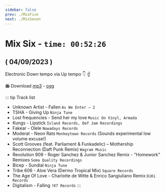 ```yaml
---
sidebar: false
prev: ./MixFive
next: ./MixSeven
---
```


# Mix Six - `time: 00:52:26`

## ( 04/09/2023 )

Electronic Down tempo via Up tempo 👇 ☝️

<my-live-archives url="https://live.rouquin.me/archives/MixSix.mp4" urltrack="../vtt/MixSix.vtt" datenamemix="03/09/2023 :: Mix Six"></my-live-archives>

📻 Download [mp3](https://live.rouquin.me/archives/MixSix.mp3) - [ogg](https://live.rouquin.me/archives/MixSix.ogg)

::: tip Track list

- Unknown Artist - Fallen `As We Enter – 2`
- TSHA - Giving Up `Ninja Tune`
- Lost frequencies - Send her my love `Music On Vinyl, Armada`
- Kungs - Lipstick `Island Records, Def Jam Recordings`
- Fakear - Olele `Nowadays Records`
- Moderat - Neon Rats `Monkeytown Records` (Sounds experimental low volume excuse!)
- Scott Grooves (feat. Parliament & Funkadelic) – Mothership Reconnection (Daft Punk Remix) `Wagram Music`
- Revolution 909 - Roger Sanchez & Junior Sanchez Remix - "Homework" Remixes `Soma Quality Recordings`
- Bicep - Sundial `Ninja Tune`
- Tribe 606 - Aloe Vera (Dermo Tropical Mix) `Square Records`
- The Age Of Love - Charlotte de Witte & Enrico Sangiuliano Remix `DiKi Records`
- Digitalism - Falling `!K7 Records`
:::
